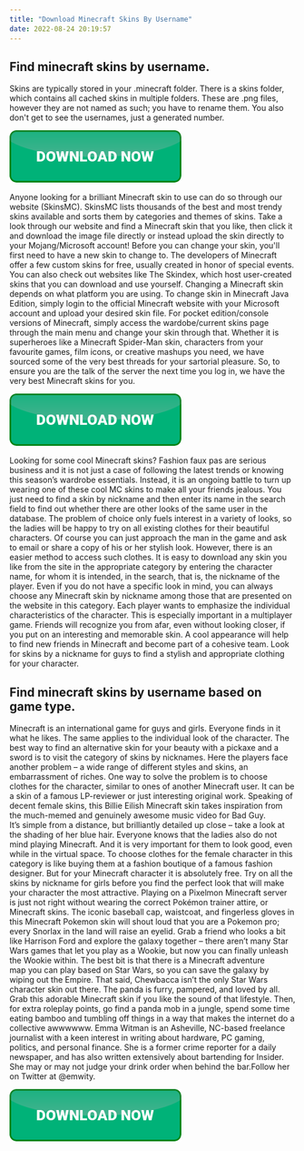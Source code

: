 ```yaml
---
title: "Download Minecraft Skins By Username"
date: 2022-08-24 20:19:57
---
```


## Find minecraft skins by username.

Skins are typically stored in your .minecraft folder. There is a skins folder, which contains all cached skins in multiple folders. These are .png files, however they are not named as such; you have to rename them. You also don't get to see the usernames, just a generated number.

[![button](https://github.com/minecraftbay/minecraftbay.github.io/blob/main/dlbutton.png?raw=true)](https://minecraftsync.com/download-minecraft-skin)


Anyone looking for a brilliant Minecraft skin to use can do so through our website (SkinsMC). SkinsMC lists thousands of the best and most trendy skins available and sorts them by categories and themes of skins. Take a look through our website and find a Minecraft skin that you like, then click it and download the image file directly or instead upload the skin directly to your Mojang/Microsoft account!
Before you can change your skin, you'll first need to have a new skin to change to. The developers of Minecraft offer a few custom skins for free, usually created in honor of special events. You can also check out websites like The Skindex, which host user-created skins that you can download and use yourself.
Changing a Minecraft skin depends on what platform you are using. To change skin in Minecraft Java Edition, simply login to the official Minecraft website with your Microsoft account and upload your desired skin file. For pocket edition/console versions of Minecraft, simply access the wardobe/current skins page through the main menu and change your skin through that.
Whether it is superheroes like a Minecraft Spider-Man skin, characters from your favourite games, film icons, or creative mashups you need, we have sourced some of the very best threads for your sartorial pleasure. So, to ensure you are the talk of the server the next time you log in, we have the very best Minecraft skins for you.

[![button](https://github.com/minecraftbay/minecraftbay.github.io/blob/main/dlbutton.png?raw=true)](https://minecraftsync.com/download-minecraft-skin)


Looking for some cool Minecraft skins? Fashion faux pas are serious business and it is not just a case of following the latest trends or knowing this season’s wardrobe essentials. Instead, it is an ongoing battle to turn up wearing one of these cool MC skins to make all your friends jealous.
You just need to find a skin by nickname and then enter its name in the search field to find out whether there are other looks of the same user in the database. The problem of choice only fuels interest in a variety of looks, so the ladies will be happy to try on all existing clothes for their beautiful characters.
Of course you can just approach the man in the game and ask to email or share a copy of his or her stylish look. However, there is an easier method to access such clothes. It is easy to download any skin you like from the site in the appropriate category by entering the character name, for whom it is intended, in the search, that is, the nickname of the player. Even if you do not have a specific look in mind, you can always choose any Minecraft skin by nickname among those that are presented on the website in this category.
Each player wants to emphasize the individual characteristics of the character. This is especially important in a multiplayer game. Friends will recognize you from afar, even without looking closer, if you put on an interesting and memorable skin. A cool appearance will help to find new friends in Minecraft and become part of a cohesive team. Look for skins by a nickname for guys to find a stylish and appropriate clothing for your character.

## Find minecraft skins by username based on game type.

Minecraft is an international game for guys and girls. Everyone finds in it what he likes. The same applies to the individual look of the character. The best way to find an alternative skin for your beauty with a pickaxe and a sword is to visit the category of skins by nicknames.
Here the players face another problem – a wide range of different styles and skins, an embarrassment of riches. One way to solve the problem is to choose clothes for the character, similar to ones of another Minecraft user. It can be a skin of a famous LP-reviewer or just interesting original work.
Speaking of decent female skins, this Billie Eilish Minecraft skin takes inspiration from the much-memed and genuinely awesome music video for Bad Guy. It’s simple from a distance, but brilliantly detailed up close – take a look at the shading of her blue hair.
Everyone knows that the ladies also do not mind playing Minecraft. And it is very important for them to look good, even while in the virtual space. To choose clothes for the female character in this category is like buying them at a fashion boutique of a famous fashion designer. But for your Minecraft character it is absolutely free. Try on all the skins by nickname for girls before you find the perfect look that will make your character the most attractive.
Playing on a Pixelmon Minecraft server is just not right without wearing the correct Pokémon trainer attire, or Minecraft skins. The iconic baseball cap, waistcoat, and fingerless gloves in this Minecraft Pokemon skin will shout loud that you are a Pokemon pro; every Snorlax in the land will raise an eyelid.
Grab a friend who looks a bit like Harrison Ford and explore the galaxy together – there aren’t many Star Wars games that let you play as a Wookie, but now you can finally unleash the Wookie within. The best bit is that there is a Minecraft adventure map you can play based on Star Wars, so you can save the galaxy by wiping out the Empire. That said, Chewbacca isn’t the only Star Wars character skin out there.
The panda is furry, pampered, and loved by all. Grab this adorable Minecraft skin if you like the sound of that lifestyle. Then, for extra roleplay points, go find a panda mob in a jungle, spend some time eating bamboo and tumbling off things in a way that makes the internet do a collective awwwwww.
Emma Witman is an Asheville, NC-based freelance journalist with a keen interest in writing about hardware, PC gaming, politics, and personal finance. She is a former crime reporter for a daily newspaper, and has also written extensively about bartending for Insider. She may or may not judge your drink order when behind the bar.Follow her on Twitter at @emwity.


[![button](https://github.com/minecraftbay/minecraftbay.github.io/blob/main/dlbutton.png?raw=true)](https://minecraftsync.com/download-minecraft-skin)